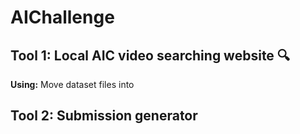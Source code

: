 # AIChallenge

## Tool 1: Local AIC video searching website 🔍
**Using:** Move dataset files into 
## Tool 2: Submission generator
